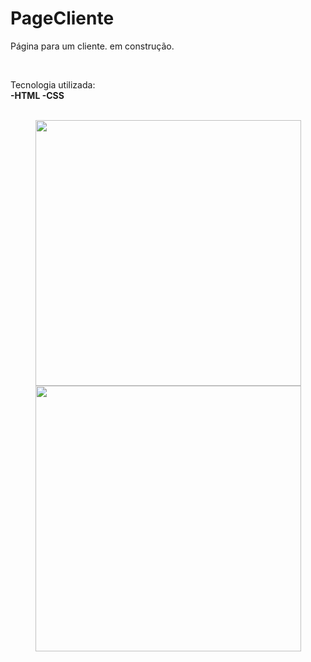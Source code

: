 # PageCliente
<p>Página para um cliente. em construção.<p>
<br>

<p>Tecnologia utilizada:<br>
<b>
   -HTML
   -CSS
</b>
</p>
<br>

<div align="center">
  <img src="img/page.gif" height="425">
  <img src="img/pagemobile.gif" height="425">  
</div>
